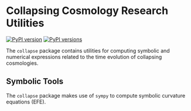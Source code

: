 # Collapsing Cosmology Research Utilities
[![PyPI version](https://badge.fury.io/py/collapse.svg)](https://badge.fury.io/py/collapse)
[![PyPI versions](https://img.shields.io/pypi/pyversions/collapse)](https://img.shields.io/pypi/pyversions/collapse)


The `collapse` package contains utilities for computing symbolic and numerical expressions related to the time evolution
of collapsing cosmologies. 


## Symbolic Tools
The `collapse` package makes use of `sympy` to compute symbolic curvature equations (EFE).

